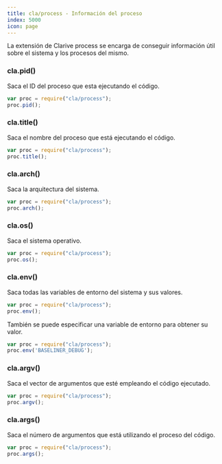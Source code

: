 ```yaml
---
title: cla/process - Información del proceso
index: 5000
icon: page
---
```


La extensión de Clarive process se encarga de conseguir información útil sobre el sistema y los procesos del mismo.

### cla.pid()

Saca el ID del proceso que esta ejecutando el código.

```javascript
var proc = require("cla/process");
proc.pid();
```

### cla.title()

Saca el nombre del proceso que está ejecutando el código.

```javascript
var proc = require("cla/process");
proc.title();
```

### cla.arch()

Saca la arquitectura del sistema.

```javascript
var proc = require("cla/process");
proc.arch();
```

### cla.os()

Saca el sistema operativo.

```javascript
var proc = require("cla/process");
proc.os();
```

### cla.env()

Saca todas las variables de entorno del sistema y sus valores.

```javascript
var proc = require("cla/process");
proc.env();
```

También se puede especificar una variable de entorno para obtener su valor.

```javascript
var proc = require("cla/process");
proc.env('BASELINER_DEBUG');
```


### cla.argv()

Saca el vector de argumentos que esté empleando el código ejecutado.

```javascript
var proc = require("cla/process");
proc.argv();
```

### cla.args()

Saca el número de argumentos que está utilizando el proceso del código.

```javascript
var proc = require("cla/process");
proc.args();
```
